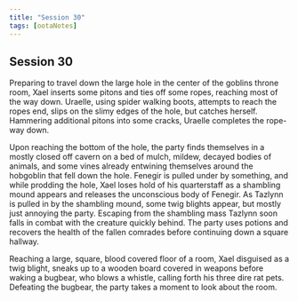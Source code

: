 ```yaml
---
title: "Session 30"
tags: [ootaNotes]
---
```

## Session 30
Preparing to travel down the large hole in the center of the goblins throne room, Xael inserts some pitons and ties off some ropes, reaching most of the way down. Uraelle, using spider walking boots, attempts to reach the ropes end, slips on the slimy edges of the hole, but catches herself. Hammering additional pitons into some cracks, Uraelle completes the rope-way down.

Upon reaching the bottom of the hole, the party finds themselves in a mostly closed off cavern on a bed of mulch, mildew, decayed bodies of animals, and some vines already entwining themselves around the hobgoblin that fell down the hole. Fenegir is pulled under by something, and while prodding the hole, Xael loses hold of his quarterstaff as a shambling mound appears and releases the unconscious body of Fenegir. As Tazlynn is pulled in by the shambling mound, some twig blights appear, but mostly just annoying the party. Escaping from the shambling mass Tazlynn soon falls in combat with the creature quickly behind. The party uses potions and recovers the health of the fallen comrades before continuing down a square hallway.

Reaching a large, square, blood covered floor of a room, Xael disguised as a twig blight, sneaks up to a wooden board covered in weapons before waking a bugbear, who blows a whistle, calling forth his three dire rat pets. Defeating the bugbear, the party takes a moment to look about the room. 